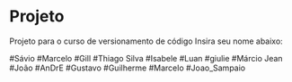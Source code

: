 # Projeto
Projeto para o curso de versionamento de código
Insira seu nome abaixo:

#Sávio
#Marcelo
#Gill
#Thiago Silva
#Isabele
#Luan
#giulie
#Márcio Jean
#João
#AnDrE
#Gustavo
#Guilherme
#Marcelo
#Joao_Sampaio

